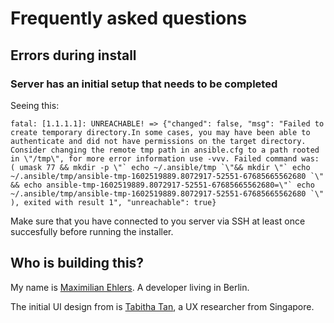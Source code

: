 # Frequently asked questions

## Errors during install

### Server has an initial setup that needs to be completed

Seeing this:
```
fatal: [1.1.1.1]: UNREACHABLE! => {"changed": false, "msg": "Failed to create temporary directory.In some cases, you may have been able to authenticate and did not have permissions on the target directory. Consider changing the remote tmp path in ansible.cfg to a path rooted in \"/tmp\", for more error information use -vvv. Failed command was: ( umask 77 && mkdir -p \"` echo ~/.ansible/tmp `\"&& mkdir \"` echo ~/.ansible/tmp/ansible-tmp-1602519889.8072917-52551-67685665562680 `\" && echo ansible-tmp-1602519889.8072917-52551-67685665562680=\"` echo ~/.ansible/tmp/ansible-tmp-1602519889.8072917-52551-67685665562680 `\" ), exited with result 1", "unreachable": true}
```

Make sure that you have connected to you server via SSH at least once succesfully before running the installer.


## Who is building this?

My name is [Maximilian Ehlers](https://ehlers.berlin). A developer living in Berlin.

The initial UI design from is [Tabitha Tan](https://tabithatxc.com), a UX researcher from Singapore.